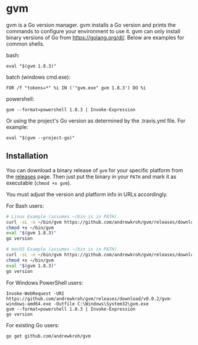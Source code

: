gvm
===

gvm is a Go version manager. gvm installs a Go version and prints the commands
to configure your environment to use it. gvm can only install binary versions of
Go from https://golang.org/dl/. Below are examples for common shells.

bash:

`eval "$(gvm 1.8.3)"`

batch (windows cmd.exe):

`FOR /f "tokens=*" %i IN ('"gvm.exe" gvm 1.8.3') DO %i`

powershell:

`gvm --format=powershell 1.8.3 | Invoke-Expression`

Or using the project's Go version as determined by the .travis.yml file. For
example:

`eval "$(gvm --project-go)"`

Installation
------------

You can download a binary release of `gvm` for your specific platform from the
[releases](https://github.com/andrewkroh/gvm/releases) page. Then just put the
binary in your `PATH` and mark it as executable (`chmod +x gvm`).

You must adjust the version and platform info in URLs accordingly.

For Bash users:

``` bash
# Linux Example (assumes ~/bin is in PATH).
curl -sL -o ~/bin/gvm https://github.com/andrewkroh/gvm/releases/download/v0.0.2/gvm-linux-amd64
chmod +x ~/bin/gvm
eval "$(gvm 1.8.3)"
go version
```

``` bash
# macOS Example (assumes ~/bin is in PATH).
curl -sL -o ~/bin/gvm https://github.com/andrewkroh/gvm/releases/download/v0.0.2/gvm-darwin-amd64
chmod +x ~/bin/gvm
eval "$(gvm 1.8.3)"
go version
```

For Windows PowerShell users:

```
Invoke-WebRequest -URI https://github.com/andrewkroh/gvm/releases/download/v0.0.2/gvm-
windows-amd64.exe -Outfile C:\Windows\System32\gvm.exe
gvm --format=powershell 1.8.3 | Invoke-Expression
go version
```

For existing Go users:

`go get github.com/andrewkroh/gvm`

